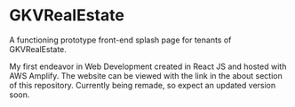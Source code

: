 # GKVRealEstate
A functioning prototype front-end splash page for tenants of GKVRealEstate.

My first endeavor in Web Development created in React JS and hosted with AWS Amplify.
The website can be viewed with the link in the about section of this repository. 
Currently being remade, so expect an updated version soon. 
